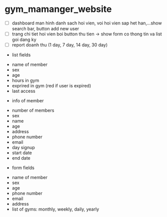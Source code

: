 # gym_mamanger_website

- [ ] dashboard man hinh danh sach hoi vien, voi hoi vien sap het han,...show search bar, button add new user
- [ ] trang chi tiet hoi vien boi button thu tien -> show form co thong tin va list goi dang ky
- [ ] report doanh thu (1 day, 7 day, 14 day, 30 day)

- list fields

+ name of member 
+ sex 
+ age
+ hours in gym
+ exprired in gym (red if user is expired)
+ last access

- info of member

+ number of members
+ sex
+ name
+ age
+ address
+ phone number
+ email
+ day signup
+ start date
+ end date

- form fields

+ name of member
+ sex
+ age
+ phone number
+ email
+ address
+ list of gyms: monthly, weekly, daily, yearly

